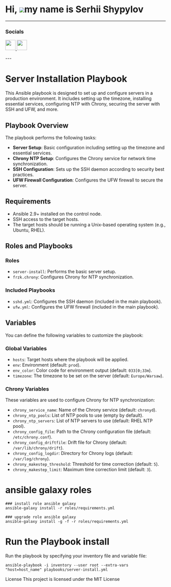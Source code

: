Hi, ![](https://user-images.githubusercontent.com/18350557/176309783-0785949b-9127-417c-8b55-ab5a4333674e.gif)my name is Serhii Shypylov
=========================================================================================================================================

-------------------------------

### Socials

<p align="left"> <a href="https://github.com/Shipssv83" target="_blank" rel="noreferrer"> <picture> <source media="(prefers-color-scheme: dark)" srcset="https://raw.githubusercontent.com/danielcranney/readme-generator/main/public/icons/socials/github-dark.svg" /> <source media="(prefers-color-scheme: light)" srcset="https://raw.githubusercontent.com/danielcranney/readme-generator/main/public/icons/socials/github.svg" /> <img src="https://raw.githubusercontent.com/danielcranney/readme-generator/main/public/icons/socials/github.svg" width="32" height="32" /> </picture> </a> <a href="https://www.linkedin.com/in/sergey-shipilov-7262a31b4/" target="_blank" rel="noreferrer"> <picture> <source media="(prefers-color-scheme: dark)" srcset="https://raw.githubusercontent.com/danielcranney/readme-generator/main/public/icons/socials/linkedin-dark.svg" /> <source media="(prefers-color-scheme: light)" srcset="https://raw.githubusercontent.com/danielcranney/readme-generator/main/public/icons/socials/linkedin.svg" /> <img src="https://raw.githubusercontent.com/danielcranney/readme-generator/main/public/icons/socials/linkedin.svg" width="32" height="32" /> </picture> </a></p>
---

# Server Installation Playbook

This Ansible playbook is designed to set up and configure servers in a production environment. It includes setting up the timezone, installing essential services, configuring NTP with Chrony, securing the server with SSH and UFW, and more.

## Playbook Overview

The playbook performs the following tasks:

- **Server Setup**: Basic configuration including setting up the timezone and essential services.
- **Chrony NTP Setup**: Configures the Chrony service for network time synchronization.
- **SSH Configuration**: Sets up the SSH daemon according to security best practices.
- **UFW Firewall Configuration**: Configures the UFW firewall to secure the server.

## Requirements

- Ansible 2.9+ installed on the control node.
- SSH access to the target hosts.
- The target hosts should be running a Unix-based operating system (e.g., Ubuntu, RHEL).

## Roles and Playbooks

### Roles
- `server-install`: Performs the basic server setup.
- `frzk.chrony`: Configures Chrony for NTP synchronization.

### Included Playbooks
- `sshd.yml`: Configures the SSH daemon (included in the main playbook).
- `ufw.yml`: Configures the UFW firewall (included in the main playbook).

## Variables

You can define the following variables to customize the playbook:

### Global Variables
- `hosts`: Target hosts where the playbook will be applied.
- `env`: Environment (default: `prod`).
- `env_color`: Color code for environment output (default: `033[0;33m`).
- `timezone`: The timezone to be set on the server (default: `Europe/Warsaw`).

### Chrony Variables
These variables are used to configure Chrony for NTP synchronization:

- `chrony_service_name`: Name of the Chrony service (default: `chronyd`).
- `chrony_ntp_pools`: List of NTP pools to use (empty by default).
- `chrony_ntp_servers`: List of NTP servers to use (default: RHEL NTP pool).
- `chrony_config_file`: Path to the Chrony configuration file (default: `/etc/chrony.conf`).
- `chrony_config_driftfile`: Drift file for Chrony (default: `/var/lib/chrony/drift`).
- `chrony_config_logdir`: Directory for Chrony logs (default: `/var/log/chrony`).
- `chrony_makestep_threshold`: Threshold for time correction (default: `5`).
- `chrony_makestep_limit`: Maximum time correction limit (default: `3`).

# ansible galaxy roles

```
### install role ansible galaxy
ansible-galaxy install -r roles/requirements.yml

### upgrade role ansible galaxy 
ansible-galaxy install -g -f -r roles/requirements.yml
```

# Run the Playbook install
Run the playbook by specifying your inventory file and variable file:

```
ansible-playbook -i inventory --user root --extra-vars "host=host_name" playbooks/server-install.yml
```

License
This project is licensed under the MIT License